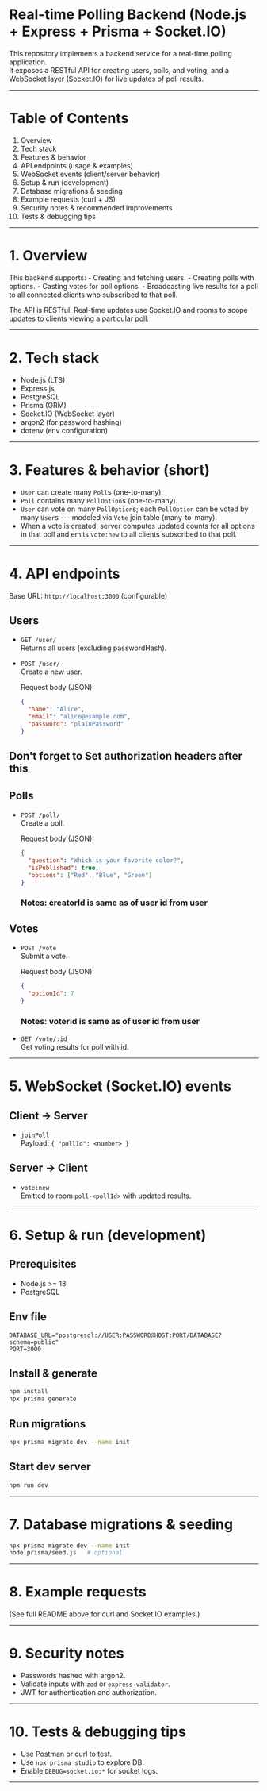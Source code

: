 # Real-time Polling Backend (Node.js + Express + Prisma + Socket.IO)

This repository implements a backend service for a real-time polling
application.\
It exposes a RESTful API for creating users, polls, and voting, and a
WebSocket layer (Socket.IO) for live updates of poll results.

---

# Table of Contents

1. Overview
2. Tech stack
3. Features & behavior
4. API endpoints (usage & examples)
5. WebSocket events (client/server behavior)
6. Setup & run (development)
7. Database migrations & seeding
8. Example requests (curl + JS)
9. Security notes & recommended improvements
10. Tests & debugging tips

---

# 1. Overview

This backend supports: - Creating and fetching users. - Creating polls
with options. - Casting votes for poll options. - Broadcasting live
results for a poll to all connected clients who subscribed to that poll.

The API is RESTful. Real-time updates use Socket.IO and rooms to scope
updates to clients viewing a particular poll.

---

# 2. Tech stack

- Node.js (LTS)
- Express.js
- PostgreSQL
- Prisma (ORM)
- Socket.IO (WebSocket layer)
- argon2 (for password hashing)
- dotenv (env configuration)

---

# 3. Features & behavior (short)

- `User` can create many `Poll`s (one-to-many).
- `Poll` contains many `PollOption`s (one-to-many).
- `User` can vote on many `PollOption`s; each `PollOption` can be
  voted by many `User`s --- modeled via `Vote` join table
  (many-to-many).
- When a vote is created, server computes updated counts for all
  options in that poll and emits `vote:new` to all clients subscribed
  to that poll.

---

# 4. API endpoints

Base URL: `http://localhost:3000` (configurable)

## Users

- `GET /user/`\
  Returns all users (excluding passwordHash).

- `POST /user/`\
  Create a new user.

  Request body (JSON):

  ```json
  {
    "name": "Alice",
    "email": "alice@example.com",
    "password": "plainPassword"
  }
  ```

## Don't forget to Set authorization headers after this

## Polls

- `POST /poll/`\
  Create a poll.

  Request body (JSON):

  ```json
  {
    "question": "Which is your favorite color?",
    "isPublished": true,
    "options": ["Red", "Blue", "Green"]
  }
  ```

  ### Notes: creatorId is same as of user id from user

## Votes

- `POST /vote`\
  Submit a vote.

  Request body (JSON):

  ```json
  {
    "optionId": 7
  }
  ```

  ### Notes: voterId is same as of user id from user

- `GET /vote/:id`\
  Get voting results for poll with id.

---

# 5. WebSocket (Socket.IO) events

## Client -\> Server

- `joinPoll`\
  Payload: `{ "pollId": <number> }`

## Server -\> Client

- `vote:new`\
  Emitted to room `poll-<pollId>` with updated results.

---

# 6. Setup & run (development)

## Prerequisites

- Node.js \>= 18
- PostgreSQL

## Env file

    DATABASE_URL="postgresql://USER:PASSWORD@HOST:PORT/DATABASE?schema=public"
    PORT=3000

## Install & generate

```bash
npm install
npx prisma generate
```

## Run migrations

```bash
npx prisma migrate dev --name init
```

## Start dev server

```bash
npm run dev
```

---

# 7. Database migrations & seeding

```bash
npx prisma migrate dev --name init
node prisma/seed.js   # optional
```

---

# 8. Example requests

(See full README above for curl and Socket.IO examples.)

---

# 9. Security notes

- Passwords hashed with argon2.
- Validate inputs with `zod` or `express-validator`.
- JWT for authentication and authorization.

---

# 10. Tests & debugging tips

- Use Postman or curl to test.
- Use `npx prisma studio` to explore DB.
- Enable `DEBUG=socket.io:*` for socket logs.

---
